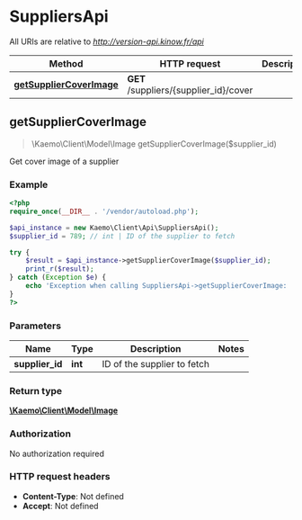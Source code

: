 # SuppliersApi

All URIs are relative to *http://version-api.kinow.fr/api*

Method | HTTP request | Description
------------- | ------------- | -------------
[**getSupplierCoverImage**](#getSupplierCoverImage) | **GET** /suppliers/{supplier_id}/cover | 


## **getSupplierCoverImage**
> \Kaemo\Client\Model\Image getSupplierCoverImage($supplier_id)



Get cover image of a supplier

### Example
```php
<?php
require_once(__DIR__ . '/vendor/autoload.php');

$api_instance = new Kaemo\Client\Api\SuppliersApi();
$supplier_id = 789; // int | ID of the supplier to fetch

try {
    $result = $api_instance->getSupplierCoverImage($supplier_id);
    print_r($result);
} catch (Exception $e) {
    echo 'Exception when calling SuppliersApi->getSupplierCoverImage: ', $e->getMessage(), PHP_EOL;
}
?>
```

### Parameters

Name | Type | Description  | Notes
------------- | ------------- | ------------- | -------------
 **supplier_id** | **int**| ID of the supplier to fetch |

### Return type

[**\Kaemo\Client\Model\Image**](#Image)

### Authorization

No authorization required

### HTTP request headers

 - **Content-Type**: Not defined
 - **Accept**: Not defined


